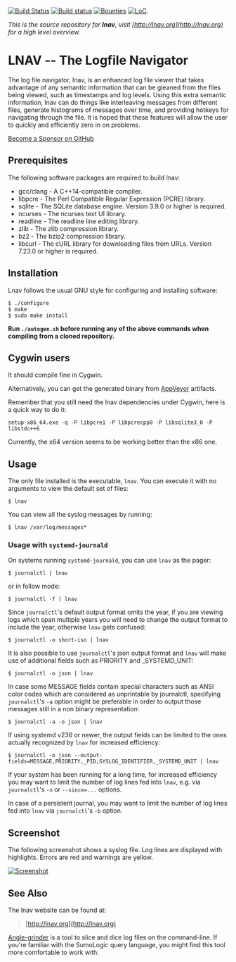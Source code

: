 [![Build Status](https://travis-ci.org/tstack/lnav.png)](https://travis-ci.org/tstack/lnav)
[![Build status](https://ci.appveyor.com/api/projects/status/24wskehb7j7a65ro?svg=true)](https://ci.appveyor.com/project/tstack/lnav)
[![Bounties](https://img.shields.io/bountysource/team/lnav/activity.svg)](https://www.bountysource.com/teams/lnav)
[![LoC](https://tokei.rs/b1/github/tstack/lnav)](https://github.com/tstack/lnav).

_This is the source repository for **lnav**, visit [http://lnav.org](http://lnav.org) for a high level overview._

# LNAV -- The Logfile Navigator

The log file navigator, lnav, is an enhanced log file viewer that
takes advantage of any semantic information that can be gleaned from
the files being viewed, such as timestamps and log levels.  Using this
extra semantic information, lnav can do things like interleaving
messages from different files, generate histograms of messages over
time, and providing hotkeys for navigating through the file.  It is
hoped that these features will allow the user to quickly and
efficiently zero in on problems.

[Become a Sponsor on GitHub](https://github.com/sponsors/tstack)

## Prerequisites

The following software packages are required to build lnav:

* gcc/clang - A C++14-compatible compiler.
* libpcre   - The Perl Compatible Regular Expression (PCRE) library.
* sqlite    - The SQLite database engine.  Version 3.9.0 or higher is required.
* ncurses   - The ncurses text UI library.
* readline  - The readline line editing library.
* zlib      - The zlib compression library.
* bz2       - The bzip2 compression library.
* libcurl   - The cURL library for downloading files from URLs.  Version 7.23.0 or higher is required.

## Installation

Lnav follows the usual GNU style for configuring and installing software:

    $ ./configure
    $ make
    $ sudo make install

__Run `./autogen.sh` before running any of the above commands when
compiling from a cloned repository.__

## Cygwin users

It should compile fine in Cygwin.

Alternatively, you can get the generated binary from [AppVeyor](https://ci.appveyor.com/project/tstack/lnav) artifacts.

Remember that you still need the lnav dependencies under Cygwin, here is a quick way to do it:

    setup-x86_64.exe -q -P libpcre1 -P libpcrecpp0 -P libsqlite3_0 -P libstdc++6

Currently, the x64 version seems to be working better than the x86 one.

## Usage

The only file installed is the executable, `lnav`.  You can execute it
with no arguments to view the default set of files:

    $ lnav

You can view all the syslog messages by running:

    $ lnav /var/log/messages*

### Usage with `systemd-journald`

On systems running `systemd-journald`, you can use `lnav` as the pager:

    $ journalctl | lnav

or in follow mode:

    $ journalctl -f | lnav

Since `journalctl`'s default output format omits the year, if you are
viewing logs which span multiple years you will need to change the
output format to include the year, otherwise `lnav` gets confused:

    $ journalctl -o short-iso | lnav

It is also possible to use `journalctl`'s json output format and `lnav`
will make use of additional fields such as PRIORITY and _SYSTEMD_UNIT:

    $ journalctl -o json | lnav

In case some MESSAGE fields contain special characters such as
ANSI color codes which are considered as unprintable by journalctl,
specifying `journalctl`'s `-a` option might be preferable in order
to output those messages still in a non binary representation:

    $ journalctl -a -o json | lnav

If using systemd v236 or newer, the output fields can be limited to
the ones actually recognized by `lnav` for increased efficiency:

    $ journalctl -o json --output-fields=MESSAGE,PRIORITY,_PID,SYSLOG_IDENTIFIER,_SYSTEMD_UNIT | lnav

If your system has been running for a long time, for increased
efficiency you may want to limit the number of log lines fed into
`lnav`, e.g. via `journalctl`'s `-n` or `--since=...` options.

In case of a persistent journal, you may want to limit the number
of log lines fed into `lnav` via `journalctl`'s `-b` option.

## Screenshot

The following screenshot shows a syslog file. Log lines are displayed with
highlights. Errors are red and warnings are yellow.

[![Screenshot](http://tstack.github.io/lnav/lnav-syslog-thumb.png)](http://tstack.github.io/lnav/lnav-syslog.png)

## See Also

The lnav website can be found at:

> [http://lnav.org](http://lnav.org)

[Angle-grinder](https://github.com/rcoh/angle-grinder) is a tool to slice and dice log files on the command-line.
If you're familiar with the SumoLogic query language, you might find this tool more comfortable to work with.
